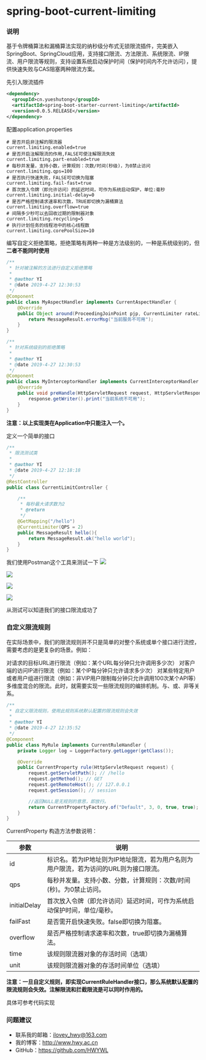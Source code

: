 # spring-boot-current-limiting

### 说明
基于令牌桶算法和漏桶算法实现的纳秒级分布式无锁限流插件，完美嵌入SpringBoot、SpringCloud应用，支持接口限流、方法限流、系统限流、IP限流、用户限流等规则，支持设置系统启动保护时间（保护时间内不允许访问），提供快速失败与CAS阻塞两种限流方案。

先引入限流插件
```xml
<dependency>
  <groupId>cn.yueshutong</groupId>
  <artifactId>spring-boot-starter-current-limiting</artifactId>
  <version>0.0.5.RELEASE</version>
</dependency>
```

配置application.properties
```
# 是否开启非注解的限流器
current.limiting.enabled=true
# 是否开启注解限流的作用,FALSE可使注解限流失效
current.limiting.part-enabled=true
# 每秒并发量，支持小数，计算规则：次数/时间(秒级)，为0禁止访问
current.limiting.qps=100
# 是否执行快速失败，FALSE可切换为阻塞
current.limiting.fail-fast=true
# 首次放入令牌（即允许访问）的延迟时间，可作为系统启动保护，单位:毫秒
current.limiting.initial-delay=0
# 是否严格控制请求速率和次数，TRUE即切换为漏桶算法
current.limiting.overflow=true
# 间隔多少秒可以去回收过期的限制器对象
current.limiting.recycling=5
# 执行计划任务的线程池中的核心线程数
current.limiting.corePoolSize=10

```

编写自定义拒绝策略，拒绝策略有两种一种是方法级别的，一种是系统级别的，但**二者不能同时使用**
```java
/**
 * 针对被注解的方法进行自定义拒绝策略
 *
 * @author YI
 * @date 2019-4-27 12:30:53
 */
@Component
public class MyAspectHandler implements CurrentAspectHandler {
    @Override
    public Object around(ProceedingJoinPoint pjp, CurrentLimiter rateLimiter) throws Throwable {
        return MessageResult.errorMsg("当前服务不可用");
    }
}
```

```java
/**
 * 针对系统级别的拒绝策略
 *
 * @author YI
 * @date 2019-4-27 12:30:53
 */
@Component
public class MyInterceptorHandler implements CurrentInterceptorHandler {
    @Override
    public void preHandle(HttpServletRequest request, HttpServletResponse response, Object handler) throws Exception {
        response.getWriter().print("当前系统不可用");
    }
}
```
**注意：以上实现类在Application中只能注入一个。**

定义一个简单的接口
```java
/**
 * 限流测试类
 *
 * @author YI
 * @date 2019-4-27 12:18:18
 */
@RestController
public class CurrentLimitController {

    /**
     * 每秒最大请求数为2
     * @return
     */
    @GetMapping("/hello")
    @CurrentLimiter(QPS = 2)
    public MessageResult hello(){
        return MessageResult.ok("hello world");
    }
}
```
我们使用Postman这个工具来测试一下
![](https://i.imgur.com/EvOMiUm.png)

![](https://i.imgur.com/A8hnihS.png)

![](https://i.imgur.com/kdLMep4.png)

![](https://i.imgur.com/RA9M4ft.png)

从测试可以知道我们的接口限流成功了

### 自定义限流规则
在实际场景中，我们的限流规则并不只是简单的对整个系统或单个接口进行流控，需要考虑的是更复杂的场景。例如：

对请求的目标URL进行限流（例如：某个URL每分钟只允许调用多少次）
对客户端的访问IP进行限流（例如：某个IP每分钟只允许请求多少次）
对某些特定用户或者用户组进行限流（例如：非VIP用户限制每分钟只允许调用100次某个API等）
多维度混合的限流。此时，就需要实现一些限流规则的编排机制。与、或、非等关系。

```java
/**
 * 自定义限流规则，使用此规则系统默认配置的限流规则会失效
 *
 * @author YI
 * @date 2019-4-27 12:35:52
 */
@Component
public class MyRule implements CurrentRuleHandler {
    private Logger log = LoggerFactory.getLogger(getClass());

    @Override
    public CurrentProperty rule(HttpServletRequest request) {
        request.getServletPath(); // /hello
        request.getMethod(); // GET
        request.getRemoteHost(); // 127.0.0.1
        request.getSession(); // session

        //返回NULL是无规则的意思，即放行。
        return CurrentPropertyFactory.of("Default", 3, 0, true, true);
    }
}
```
CurrentProperty 构造方法参数说明：

| 参数         | 说明                                                         |
| ------------ | ------------------------------------------------------------ |
| id           | 标识名。若为IP地址则为IP地址限流，若为用户名则为用户限流，若为访问的URL则为接口限流。 |
| qps          | 每秒并发量。支持小数、分数，计算规则：次数/时间(秒)。为0禁止访问。 |
| initialDelay | 首次放入令牌（即允许访问）延迟时间，可作为系统启动保护时间，单位/毫秒。 |
| failFast     | 是否需开启快速失败。false即切换为阻塞。                      |
| overflow     | 是否严格控制请求速率和次数，true即切换为漏桶算法。               |
| time |该规则限流器对象的存活时间（选填） |
| unit |该规则限流器对象的存活时间单位（选填） |

**注意：一旦自定义规则，即实现CurrentRuleHandler接口，那么系统默认配置的限流规则会失效。注解限流和拦截限流是可以同时作用的。**

具体可参考代码实现

### 问题建议

- 联系我的邮箱：ilovey_hwy@163.com
- 我的博客：http://www.hwy.ac.cn
- GitHub：https://github.com/HWYWL